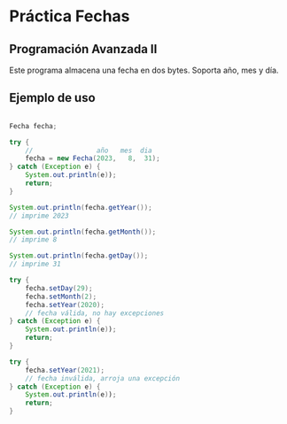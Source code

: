 # Práctica Fechas
## Programación Avanzada II

Este programa almacena una fecha en dos bytes. Soporta año, mes y día.

## Ejemplo de uso

```java

Fecha fecha;

try {
    //                año   mes  dia
    fecha = new Fecha(2023,   8,  31);
} catch (Exception e) {
    System.out.println(e));
    return;
}

System.out.println(fecha.getYear());
// imprime 2023

System.out.println(fecha.getMonth());
// imprime 8

System.out.println(fecha.getDay());
// imprime 31

try {
    fecha.setDay(29);
    fecha.setMonth(2);
    fecha.setYear(2020);
    // fecha válida, no hay excepciones
} catch (Exception e) {
    System.out.println(e));
    return;
}

try {
    fecha.setYear(2021);
    // fecha inválida, arroja una excepción
} catch (Exception e) {
    System.out.println(e));
    return;
}


```

